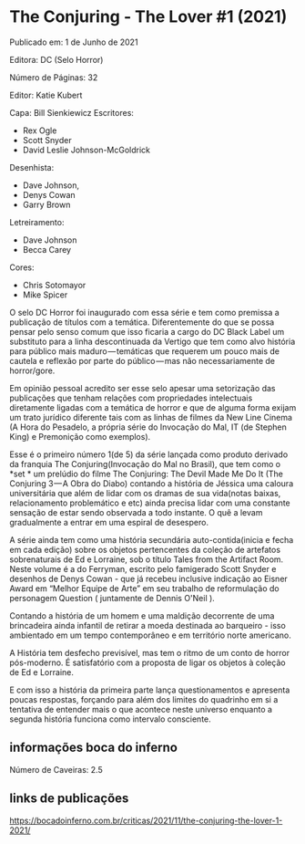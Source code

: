 # The Conjuring - The Lover #1 (2021)

Publicado em: 1 de Junho de 2021

Editora: DC (Selo Horror)

Número de Páginas: 32

Editor: Katie Kubert

Capa: Bill Sienkiewicz
Escritores:
- Rex Ogle
- Scott Snyder
- David Leslie Johnson-McGoldrick 

Desenhista:
- Dave Johnson, 
- Denys Cowan
- Garry Brown 

Letreiramento: 
- Dave Johnson
- Becca Carey

Cores: 
- Chris Sotomayor
- Mike Spicer

O selo DC Horror foi inaugurado com essa série e tem como premissa a publicação de títulos com a temática. Diferentemente do que se possa pensar pelo senso comum que isso ficaria a cargo do DC Black Label um substituto para a linha descontinuada da Vertigo que tem como alvo história para público mais maduro — temáticas que requerem um pouco mais de cautela e reflexão por parte do público — mas não necessariamente de horror/gore.

Em opinião pessoal acredito ser esse selo apesar uma setorização das publicações que tenham relações com propriedades intelectuais diretamente ligadas com a temática de horror e que de alguma forma exijam um trato jurídico diferente tais com as linhas de filmes da New Line Cinema (A Hora do Pesadelo, a própria série do Invocação do Mal, IT (de Stephen King) e Premonição como exemplos).

Esse é o primeiro número 1(de 5) da série lançada como produto derivado da franquia The Conjuring(Invocação do Mal no Brasil), que tem como o *set * um prelúdio do filme The Conjuring: The Devil Made Me Do It (The Conjuring 3 — A Obra do Diabo) contando a história de Jéssica uma caloura universitária que além de lidar com os dramas de sua vida(notas baixas, relacionamento problemático e etc) ainda precisa lidar com uma constante sensação de estar sendo observada a todo instante.
O quê a levam gradualmente a entrar em uma espiral de desespero. 

A série ainda tem como uma história secundária auto-contida(inicia e fecha em cada edição) sobre os objetos pertencentes da coleção de artefatos sobrenaturais de Ed e Lorraine, sob o título Tales from the Artifact Room.
Neste volume é a do Ferryman, escrito pelo famigerado Scott Snyder e desenhos de Denys Cowan  - que já recebeu inclusive indicação ao Eisner Award em “Melhor Equipe de Arte” em seu trabalho de reformulação do personagem Question ( juntamente de Dennis O'Neil ).

Contando a história de um homem e uma maldição decorrente de uma brincadeira ainda infantil de retirar a moeda destinada ao barqueiro - isso ambientado em um tempo contemporâneo e em território norte americano. 

A História tem desfecho previsível, mas tem o ritmo de um conto de horror pós-moderno. É satisfatório com a proposta de ligar os objetos à coleção de Ed e Lorraine. 

E com isso a história da primeira parte lança questionamentos e apresenta poucas respostas, forçando para além dos limites do quadrinho em si a tentativa de entender mais o que acontece neste universo enquanto a segunda história funciona como intervalo consciente.

## informações boca do inferno
Número de Caveiras: 2.5

## links de publicações
https://bocadoinferno.com.br/criticas/2021/11/the-conjuring-the-lover-1-2021/